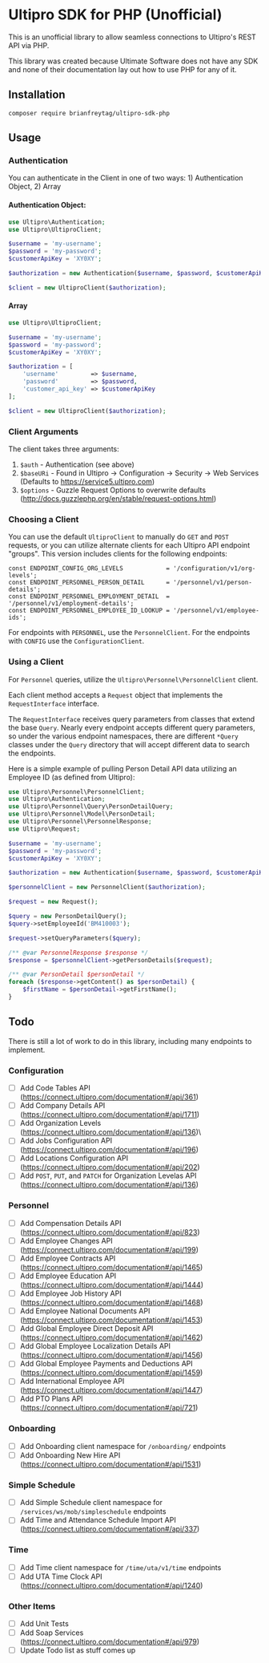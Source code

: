 # Ultipro SDK for PHP (Unofficial)

This is an unofficial library to allow seamless connections to Ultipro's REST API via PHP.

This library was created because Ultimate Software does not have any SDK and none of their documentation lay out how to
use PHP for any of it. 

## Installation

```
composer require brianfreytag/ultipro-sdk-php
```

## Usage

### Authentication

You can authenticate in the Client in one of two ways: 1) Authentication Object, 2) Array

#### Authentication Object:

```php
use Ultipro\Authentication;
use Ultipro\UltiproClient;

$username = 'my-username';
$password = 'my-password';
$customerApiKey = 'XY0XY';

$authorization = new Authentication($username, $password, $customerApiKey);

$client = new UltiproClient($authorization);
```

#### Array

```php
use Ultipro\UltiproClient;

$username = 'my-username';
$password = 'my-password';
$customerApiKey = 'XY0XY';

$authorization = [
    'username'         => $username,
    'password'         => $password,
    'customer_api_key' => $customerApiKey
];

$client = new UltiproClient($authorization);

```
### Client Arguments

The client takes three arguments:
1) `$auth` - Authentication (see above)
2) `$baseURi` - Found in Ultipro -> Configuration -> Security -> Web Services (Defaults to https://service5.ultipro.com)
3) `$options` - Guzzle Request Options to overwrite defaults (http://docs.guzzlephp.org/en/stable/request-options.html)

### Choosing a Client

You can use the default `UltiproClient` to manually do `GET` and `POST` requests, or you can utilize 
alternate clients for each Ultipro API endpoint "groups". This version includes clients for the following
endpoints:

```
const ENDPOINT_CONFIG_ORG_LEVELS            = '/configuration/v1/org-levels';
const ENDPOINT_PERSONNEL_PERSON_DETAIL      = '/personnel/v1/person-details';
const ENDPOINT_PERSONNEL_EMPLOYMENT_DETAIL  = '/personnel/v1/employment-details';
const ENDPOINT_PERSONNEL_EMPLOYEE_ID_LOOKUP = '/personnel/v1/employee-ids';
```

For endpoints with `PERSONNEL`, use the `PersonnelClient`. For the endpoints with `CONFIG` use 
the `ConfigurationClient`. 

### Using a Client

For `Personnel` queries, utilize the `Ultipro\Personnel\PersonnelClient` client.

Each client method accepts a `Request` object that implements the `RequestInterface` interface.

The `RequestInterface` receives query parameters from classes that extend the base `Query`. Nearly
every endpoint accepts different query parameters, so under the various endpoint namespaces, there are
different `*Query` classes under the `Query` directory that will accept different data to search the endpoints. 

Here is a simple example of pulling Person Detail API data utilizing an Employee ID (as defined from Ultipro):

```php
use Ultipro\Personnel\PersonnelClient;
use Ultipro\Authentication;
use Ultipro\Personnel\Query\PersonDetailQuery;
use Ultipro\Personnel\Model\PersonDetail;
use Ultipro\Personnel\PersonnelResponse;
use Ultipro\Request;

$username = 'my-username';
$password = 'my-password';
$customerApiKey = 'XY0XY';

$authorization = new Authentication($username, $password, $customerApiKey);

$personnelClient = new PersonnelClient($authorization);

$request = new Request();

$query = new PersonDetailQuery();
$query->setEmployeeId('BM410003');

$request->setQueryParameters($query);

/** @var PersonnelResponse $response */
$response = $personnelClient->getPersonDetails($request);

/** @var PersonDetail $personDetail */
foreach ($response->getContent() as $personDetail) {
    $firstName = $personDetail->getFirstName();
}

```

## Todo

There is still a lot of work to do in this library, including many endpoints to implement.

### Configuration
- [ ] Add Code Tables API (https://connect.ultipro.com/documentation#/api/361)
- [ ] Add Company Details API (https://connect.ultipro.com/documentation#/api/1711)
- [ ] Add Organization Levels (https://connect.ultipro.com/documentation#/api/136)\
- [ ] Add Jobs Configuration API (https://connect.ultipro.com/documentation#/api/196)
- [ ] Add Locations Configuration API (https://connect.ultipro.com/documentation#/api/202)
- [ ] Add `POST`, `PUT`, and `PATCH` for Organization Levelas API (https://connect.ultipro.com/documentation#/api/136)

### Personnel
- [ ] Add Compensation Details API (https://connect.ultipro.com/documentation#/api/823)
- [ ] Add Employee Changes API (https://connect.ultipro.com/documentation#/api/199)
- [ ] Add Employee Contracts API (https://connect.ultipro.com/documentation#/api/1465)
- [ ] Add Employee Education API (https://connect.ultipro.com/documentation#/api/1444)
- [ ] Add Employee Job History API (https://connect.ultipro.com/documentation#/api/1468)
- [ ] Add Employee National Documents API (https://connect.ultipro.com/documentation#/api/1453)
- [ ] Add Global Employee Direct Deposit API (https://connect.ultipro.com/documentation#/api/1462)
- [ ] Add Global Employee Localization Details API (https://connect.ultipro.com/documentation#/api/1456)
- [ ] Add Global Employee Payments and Deductions API (https://connect.ultipro.com/documentation#/api/1459)
- [ ] Add International Employee API (https://connect.ultipro.com/documentation#/api/1447)
- [ ] Add PTO Plans API (https://connect.ultipro.com/documentation#/api/721)

### Onboarding
- [ ] Add Onboarding client namespace for `/onboarding/` endpoints
- [ ] Add Onboarding New Hire API (https://connect.ultipro.com/documentation#/api/1531)

### Simple Schedule
- [ ] Add Simple Schedule client namespace for `/services/ws/mob/simpleschedule` endpoints
- [ ] Add Time and Attendance Schedule Import API (https://connect.ultipro.com/documentation#/api/337)

### Time
- [ ] Add Time client namespace for `/time/uta/v1/time` endpoints
- [ ] Add UTA Time Clock API (https://connect.ultipro.com/documentation#/api/1240)

### Other Items
- [ ] Add Unit Tests
- [ ] Add Soap Services (https://connect.ultipro.com/documentation#/api/979)
- [ ] Update Todo list as stuff comes up
